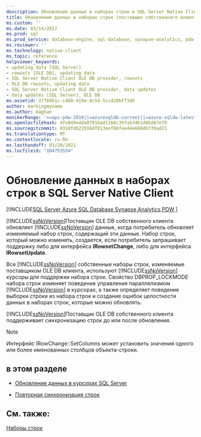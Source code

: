 ```yaml
---
description: Обновление данных в наборах строк в SQL Server Native Client
title: Обновление данных в наборах строк (поставщик собственного клиента OLE DB)
ms.custom: ''
ms.date: 03/14/2017
ms.prod: sql
ms.prod_service: database-engine, sql-database, synapse-analytics, pdw
ms.reviewer: ''
ms.technology: native-client
ms.topic: reference
helpviewer_keywords:
- updating data [SQL Server]
- rowsets [OLE DB], updating data
- SQL Server Native Client OLE DB provider, rowsets
- OLE DB rowsets, updating data
- SQL Server Native Client OLE DB provider, data updates
- data updates [SQL Server], OLE DB
ms.assetid: 37769b1c-c480-419a-8c54-5cc420bf73db
author: markingmyname
ms.author: maghan
monikerRange: '>=aps-pdw-2016||=azuresqldb-current||=azure-sqldw-latest||>=sql-server-2016||>=sql-server-linux-2017||=azuresqldb-mi-current'
ms.openlocfilehash: 4fe849e4da8f016ad1160c39fab34b148bd67e79
ms.sourcegitcommit: 0310fdb22916df013eef86fee44e660dbf39ad21
ms.translationtype: MT
ms.contentlocale: ru-RU
ms.lasthandoff: 03/20/2021
ms.locfileid: "104753554"
---
```

# <a name="updating-data-in-rowsets-in-sql-server-native-client"></a>Обновление данных в наборах строк в SQL Server Native Client
[!INCLUDE[SQL Server Azure SQL Database Synapse Analytics PDW ](../../includes/applies-to-version/sql-asdb-asdbmi-asa-pdw.md)]

  [!INCLUDE[ssNoVersion](../../includes/ssnoversion-md.md)]Поставщик OLE DB собственного клиента обновляет [!INCLUDE[ssNoVersion](../../includes/ssnoversion-md.md)] данные, когда потребитель обновляет изменяемый набор строк, содержащий эти данные. Набор строк, который можно изменять, создается, если потребитель запрашивает поддержку либо для интерфейса **IRowsetChange**, либо для интерфейса **IRowsetUpdate**.  
  
 Все [!INCLUDE[ssNoVersion](../../includes/ssnoversion-md.md)] собственные наборы строк, изменяемые поставщиком OLE DB клиента, используют [!INCLUDE[ssNoVersion](../../includes/ssnoversion-md.md)] курсоры для поддержки набора строк. Свойство DBPROP_LOCKMODE набора строк изменяет поведение управления параллелизмом [!INCLUDE[ssNoVersion](../../includes/ssnoversion-md.md)] в курсорах, а также определяет поведение выборки строки из набора строк и создание ошибок целостности данных в наборах строк, которые можно обновлять.  
  
 [!INCLUDE[ssNoVersion](../../includes/ssnoversion-md.md)]Поставщик OLE DB собственного клиента поддерживает синхронизацию строк до или после обновления.  
  
> [!NOTE]  
>  Интерфейс IRowChange::SetColumns может установить значения одного или более именованных столбцов объекта-строки.  
  
## <a name="in-this-section"></a>в этом разделе  
  
-   [Обновление данных в курсорах SQL Server](../../relational-databases/native-client-ole-db-rowsets/updating-data-in-sql-server-cursors.md)  
  
-   [Повторная синхронизация строк](../../relational-databases/native-client-ole-db-rowsets/updating-data-in-rowsets-resynchronizing-rows.md)  
  
## <a name="see-also"></a>См. также:  
 [Наборы строк](../../relational-databases/native-client-ole-db-rowsets/rowsets.md)  
  
  
